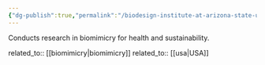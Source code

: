 ```yaml
---
{"dg-publish":true,"permalink":"/biodesign-institute-at-arizona-state-university/","title":"Biodesign Institute at Arizona State University"}
---
```



Conducts research in biomimicry for health and sustainability.

related_to:: [[biomimicry\|biomimicry]]
related_to:: [[usa\|USA]]
